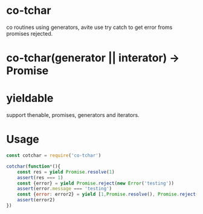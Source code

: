 # co-tchar
co routines using generators, avite use try catch to get error froms promises rejected.

# co-tchar(generator || interator) -> Promise


# yieldable

support thenable, promises, generators and iterators.

# Usage

```js
const cotchar = require('co-tchar')

cotchar(function*(){
    const res = yield Promise.resolve(1)
    assert(res === 1)
    const {error} = yield Promise.reject(new Error('testing'))
    assert(error.message === 'testing')
    const {error: error2} = yield [1,Promise.resolve(), Promise.reject()]
    assert(error2)
})
```